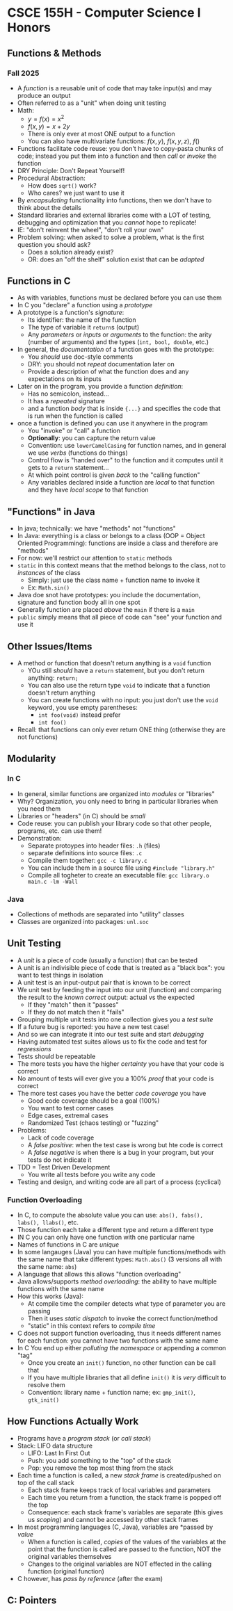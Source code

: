 
# CSCE 155H - Computer Science I Honors
## Functions & Methods
### Fall 2025

* A *function* is a reusable unit of code that may take input(s) and may produce an output
* Often referred to as a "unit" when doing unit testing
* Math:
  * $y = f(x) = x^2$
  * $f(x,y) = x + 2y$
  * There is only ever at most ONE output to a function
  * You can also have multivariate functions: $f(x, y)$, $f(x, y, z)$, $f()$
* Functions facilitate code reuse: you don't have to copy-pasta chunks of code; instead you put them into a function and then *call* or *invoke* the function
* DRY Principle: Don't Repeat Yourself!
* Procedural Abstraction:
  * How does `sqrt()` work?
  * Who cares?  we just want to use it
* By *encapsulating* functionality into functions, then we don't have to think about the details
* Standard libraries and external libraries come with a LOT of testing, debugging and optimization that you *cannot* hope to replicate!
* IE: "don't reinvent the wheel", "don't roll your own"
* Problem solving: when asked to solve a problem, what is the first question you should ask?
  * Does a solution already exist?
  * OR: does an "off the shelf" solution exist that can be *adapted*

## Functions in C

* As with variables, functions must be declared before you can use them
* In C you "declare" a function using a *prototype*
* A prototype is a function's *signature*:
  * Its identifier: the name of the function
  * The type of variable it `return`s (output)
  * Any *parameters* or *inputs* or *arguments* to the function: the arity (number of arguments) and the types (`int, bool, double`, etc.)
* In general, the *documentation* of a function goes with the prototype:
  * You *should* use doc-style comments
  * DRY: you should not *repeat* documentation later on
  * Provide a description of what the function does and any expectations on its inputs
* Later on in the program, you provide a function *definition*:
  * Has no semicolon, instead...
  * It has a *repeated* signature
  * and a function *body* that is inside `{...}` and specifies the code that is run when the function is called
* once a function is defined you can use it anywhere in the program
  * You "invoke" or "call" a function
  * **Optionally**: you can capture the return value
  * Convention: use `lowerCamelCasing` for function names, and in general we use *verbs* (functions do things)
  * Control flow is "handed over" to the function and it computes until it gets to a `return` statement...
  * At which point control is given *back* to the "calling function"
  * Any variables declared inside a function are *local* to that function and they have *local scope* to that function

## "Functions" in Java

* In java; technically: we have "methods" not "functions"
* In Java: everything is a class or belongs to a class (OOP = Object Oriented Programming): functions are inside a class and therefore are "methods"
* For now: we'll restrict our attention to `static` methods
* `static` in this context means that the method belongs to the class, not to *instances* of the class
  * Simply: just use the class name + function name to invoke it
  * Ex: `Math.sin()`
* Java doe snot have prototypes: you include the documentation, signature and function body all in one spot
* Generally function are placed *above* the `main` if there is a `main`
* `public` simply means that all piece of code can "see" your function and use it

## Other Issues/Items

* A method or function that doesn't return anything is a `void` function
  * YOu still *should* have a `return` statement, but you don't return anything: `return;`
  * You can also use the return type `void` to indicate that a function doesn't return anything
  * You can create functions with no input: you just don't use the `void` keyword, you use empty parentheses:
    * `int foo(void)` instead prefer
    * `int foo()`
* Recall: that functions can only ever return ONE thing (otherwise they are not functions)

## Modularity

### In C

* In general, similar functions are organized into *modules* or "libraries"
* Why?  Organization, you only need to bring in particular libraries when you need them
* Libraries or "headers" (in C) should be *small*
* Code reuse: you can publish your library code so that other people, programs, etc. can use them!
* Demonstration:
  * Separate protoypes into header files: `.h` (files)
  * separate definitions into source files: `.c`
  * Compile them together: `gcc -c library.c`
  * You can include them in a source file using `#include "library.h"`
  * Compile all togheter to create an executable file: `gcc library.o main.c -lm -Wall`

### Java

* Collections of methods are separated into "utility" classes
* Classes are organized into packages: `unl.soc`

## Unit Testing

* A *unit* is a piece of code (usually a function) that can be tested
* A unit is an indivisible piece of code that is treated as a "black box": you want to test things in isolation
* A unit test is an input-output pair that is known to be correct
* We unit test by feeding the input into our unit (function) and comparing the result to the *known correct* output: actual vs the expected
  * If they "match" then it "passes"
  * If they do not match then it "fails"
* Grouping multiple unit tests into one collection gives you a *test suite*
* If a future bug is reported: you have a new test case!
* And so we can integrate it into our test suite and start *debugging*
* Having automated test suites allows us to fix the code and test for *regressions*
* Tests should be repeatable
* The more tests you have the higher *certainty* you have that your code is correct
* No amount of tests will ever give you a 100% *proof* that your code is correct
* The more test cases you have the better *code coverage* you have
  * Good code coverage should be a goal (100%)
  * You want to test corner cases
  * Edge cases, extremal cases
  * Randomized Test (chaos testing) or "fuzzing"
* Problems:
  * Lack of code coverage
  * A *false positive*: when the test case is wrong but hte code is correct
  * A *false negative* is when there is a bug in your program, but your tests do not indicate it
* TDD = Test Driven Development
  * You write all tests before you write any code
* Testing and design, and writing code are all part of a process (cyclical)

### Function Overloading

* In C, to compute the absolute value you can use: `abs(), fabs(), labs(), llabs()`, etc.
* Those function each take a different type and return a different type
* IN C you can only have one function with one particular name
* Names of functions in C are *unique*
* In some langauges (Java) you can have multiple functions/methods with the same name that take different types: `Math.abs()` (3 versions all with the same name: `abs`)
* A language that allows this allows "function overloading"
* Java allows/supports *method overloading*: the ability to have multiple functions with the same name
* How this works (Java):
  * At compile time the compiler detects what type of parameter you are passing
  * Then it uses *static dispatch* to invoke the correct function/method
  * "static" in this context refers to *compile time*
* C does not support function overloading, thus it needs different names for each function: you cannot have two functions with the same name
* In C You end up either *polluting the namespace* or appending a common "tag"
  * Once you create an `init()` function, no other function can be call that
  * If you have multiple libraries that all define `init()` it is *very* difficult to resolve them
  * Convention: library name + function name; ex: `gmp_init()`, `gtk_init()`

## How Functions Actually Work

* Programs have a *program stack* (or *call stack*)
* Stack:  LIFO data structure
  * LIFO: Last In First Out
  * Push: you add something to the "top" of the stack
  * Pop: you remove the top most thing from the stack
* Each time a function is called, a new *stack frame* is created/pushed on top of the call stack
  * Each stack frame keeps track of local variables and parameters
  * Each time you return from a function, the stack frame is popped off the top
  * Consequence: each stack frame's variables are separate (this gives us *scoping*) and cannot be accessed by other stack frames
* In most programming languages (C, Java), variables are *passed by *value*
  * When a function is called, *copies* of the values of the variables at the point that the function is called are passed to the function, NOT the original variables themselves
  * Changes to the original variables are NOT effected in the calling function (original function)
* C however, has *pass by reference* (after the exam)

## C: Pointers

```text
















```
